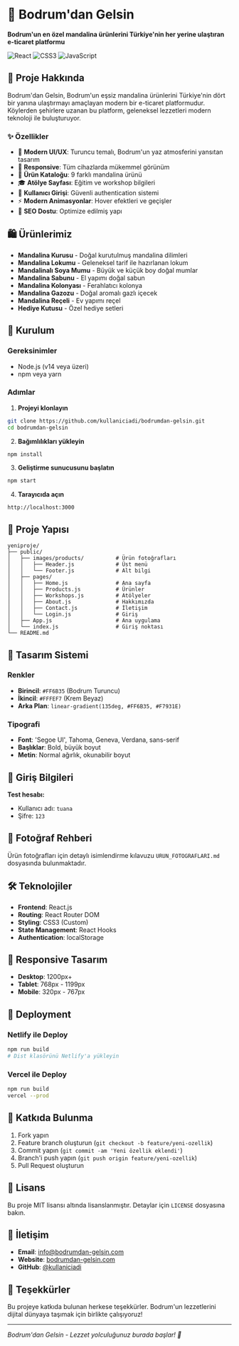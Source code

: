 # 🍊 Bodrum'dan Gelsin

**Bodrum'un en özel mandalina ürünlerini Türkiye'nin her yerine ulaştıran e-ticaret platformu**

![React](https://img.shields.io/badge/React-20232A?style=for-the-badge&logo=react&logoColor=61DAFB)
![CSS3](https://img.shields.io/badge/CSS3-1572B6?style=for-the-badge&logo=css3&logoColor=white)
![JavaScript](https://img.shields.io/badge/JavaScript-323330?style=for-the-badge&logo=javascript&logoColor=F7DF1E)

## 📖 Proje Hakkında

Bodrum'dan Gelsin, Bodrum'un eşsiz mandalina ürünlerini Türkiye'nin dört bir yanına ulaştırmayı amaçlayan modern bir e-ticaret platformudur. Köylerden şehirlere uzanan bu platform, geleneksel lezzetleri modern teknoloji ile buluşturuyor.

### ✨ Özellikler

- 🎨 **Modern UI/UX**: Turuncu temalı, Bodrum'un yaz atmosferini yansıtan tasarım
- 📱 **Responsive**: Tüm cihazlarda mükemmel görünüm
- 🛒 **Ürün Kataloğu**: 9 farklı mandalina ürünü
- 🎓 **Atölye Sayfası**: Eğitim ve workshop bilgileri
- 🔐 **Kullanıcı Girişi**: Güvenli authentication sistemi
- ⚡ **Modern Animasyonlar**: Hover efektleri ve geçişler
- 🎯 **SEO Dostu**: Optimize edilmiş yapı

## 🛍️ Ürünlerimiz

- **Mandalina Kurusu** - Doğal kurutulmuş mandalina dilimleri
- **Mandalina Lokumu** - Geleneksel tarif ile hazırlanan lokum
- **Mandalinalı Soya Mumu** - Büyük ve küçük boy doğal mumlar
- **Mandalina Sabunu** - El yapımı doğal sabun
- **Mandalina Kolonyası** - Ferahlatıcı kolonya
- **Mandalina Gazozu** - Doğal aromalı gazlı içecek
- **Mandalina Reçeli** - Ev yapımı reçel
- **Hediye Kutusu** - Özel hediye setleri

## 🚀 Kurulum

### Gereksinimler
- Node.js (v14 veya üzeri)
- npm veya yarn

### Adımlar

1. **Projeyi klonlayın**
```bash
git clone https://github.com/kullaniciadi/bodrumdan-gelsin.git
cd bodrumdan-gelsin
```

2. **Bağımlılıkları yükleyin**
```bash
npm install
```

3. **Geliştirme sunucusunu başlatın**
```bash
npm start
```

4. **Tarayıcıda açın**
```
http://localhost:3000
```

## 📁 Proje Yapısı

```
yeniproje/
├── public/
│   ├── images/products/          # Ürün fotoğrafları
│   │   ├── Header.js             # Üst menü
│   │   └── Footer.js             # Alt bilgi
│   ├── pages/
│   │   ├── Home.js               # Ana sayfa
│   │   ├── Products.js           # Ürünler
│   │   ├── Workshops.js          # Atölyeler
│   │   ├── About.js              # Hakkımızda
│   │   ├── Contact.js            # İletişim
│   │   └── Login.js              # Giriş
│   ├── App.js                    # Ana uygulama
│   └── index.js                  # Giriş noktası
└── README.md
```

## 🎨 Tasarım Sistemi

### Renkler
- **Birincil**: `#FF6B35` (Bodrum Turuncu)
- **İkincil**: `#FFFEF7` (Krem Beyaz)
- **Arka Plan**: `linear-gradient(135deg, #FF6B35, #F7931E)`

### Tipografi
- **Font**: 'Segoe UI', Tahoma, Geneva, Verdana, sans-serif
- **Başlıklar**: Bold, büyük boyut
- **Metin**: Normal ağırlık, okunabilir boyut

## 🔐 Giriş Bilgileri

**Test hesabı:**
- Kullanıcı adı: `tuana`
- Şifre: `123`

## 📸 Fotoğraf Rehberi

Ürün fotoğrafları için detaylı isimlendirme kılavuzu `URUN_FOTOGRAFLARI.md` dosyasında bulunmaktadır.

## 🛠️ Teknolojiler

- **Frontend**: React.js
- **Routing**: React Router DOM
- **Styling**: CSS3 (Custom)
- **State Management**: React Hooks
- **Authentication**: localStorage

## 📱 Responsive Tasarım

- **Desktop**: 1200px+
- **Tablet**: 768px - 1199px
- **Mobile**: 320px - 767px

## 🚀 Deployment

### Netlify ile Deploy
```bash
npm run build
# Dist klasörünü Netlify'a yükleyin
```

### Vercel ile Deploy
```bash
npm run build
vercel --prod
```

## 🤝 Katkıda Bulunma

1. Fork yapın
2. Feature branch oluşturun (`git checkout -b feature/yeni-ozellik`)
3. Commit yapın (`git commit -am 'Yeni özellik eklendi'`)
4. Branch'i push yapın (`git push origin feature/yeni-ozellik`)
5. Pull Request oluşturun

## 📄 Lisans

Bu proje MIT lisansı altında lisanslanmıştır. Detaylar için `LICENSE` dosyasına bakın.

## 📧 İletişim

- **Email**: info@bodrumdan-gelsin.com
- **Website**: [bodrumdan-gelsin.com](https://bodrumdan-gelsin.com)
- **GitHub**: [@kullaniciadi](https://github.com/kullaniciadi)

## 🙏 Teşekkürler

Bu projeye katkıda bulunan herkese teşekkürler. Bodrum'un lezzetlerini dijital dünyaya taşımak için birlikte çalışıyoruz!

---
*Bodrum'dan Gelsin - Lezzet yolculuğunuz burada başlar! 🍊*

